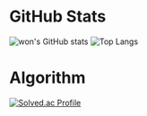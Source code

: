 # GitHub Stats
![won's GitHub stats](https://github-readme-stats.vercel.app/api?username=wonjongjang&show_icons=true&theme=dark)
![Top Langs](https://github-readme-stats.vercel.app/api/top-langs/?username=wonjongjang&layout=compact&theme=dark)

# Algorithm
[![Solved.ac Profile](http://mazassumnida.wtf/api/generate_badge?boj=bjlaancgk)](https://solved.ac/bjlaancgk)
